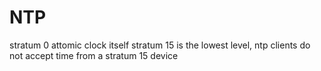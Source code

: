 
# NTP
stratum 0 attomic clock itself
stratum 15 is the lowest level, ntp clients do not accept time from a stratum 15 device